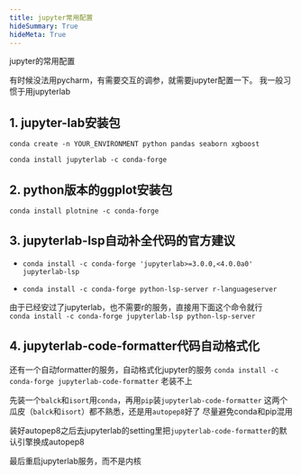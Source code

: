 ```yaml
---
title: jupyter常用配置
hideSummary: True
hideMeta: True
---
```





jupyter的常用配置

有时候没法用pycharm，有需要交互的调参，就需要jupyter配置一下。
我一般习惯于用jupyterlab

## 1. jupyter-lab安装包
`conda create -n YOUR_ENVIRONMENT python pandas seaborn xgboost`

`conda install jupyterlab -c conda-forge`

## 2. python版本的ggplot安装包
`conda install plotnine -c conda-forge`

## 3. jupyterlab-lsp自动补全代码的官方建议
- `conda install -c conda-forge 'jupyterlab>=3.0.0,<4.0.0a0' jupyterlab-lsp`

- `conda install -c conda-forge python-lsp-server r-languageserver`

由于已经安过了jupyterlab，也不需要r的服务，直接用下面这个命令就行\
`conda install -c conda-forge jupyterlab-lsp python-lsp-server`
## 4. jupyterlab-code-formatter代码自动格式化
还有一个自动formatter的服务，自动格式化jupyter的服务
`conda install -c conda-forge jupyterlab-code-formatter`
老装不上

先装一个`balck`和`isort`用`conda`，再用`pip`装`jupyterlab-code-formatter`
这两个瓜皮（`balck`和`isort`）都不熟悉，还是用`autopep8`好了
尽量避免conda和pip混用

装好autopep8之后去jupyterlab的setting里把`jupyterlab-code-formatter`的默认引擎换成autopep8

最后重启jupyterlab服务，而不是内核








